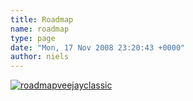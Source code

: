 ```yaml
---
title: Roadmap
name: roadmap
type: page
date: "Mon, 17 Nov 2008 23:20:43 +0000"
author: niels
---
```

[![](http://www.veejayhq.net/wp-content/uploads/2008/11/roadmapveejayclassic.png "roadmapveejayclassic")](http://www.veejayhq.net/wp-content/uploads/2008/11/roadmapveejayclassic.png)